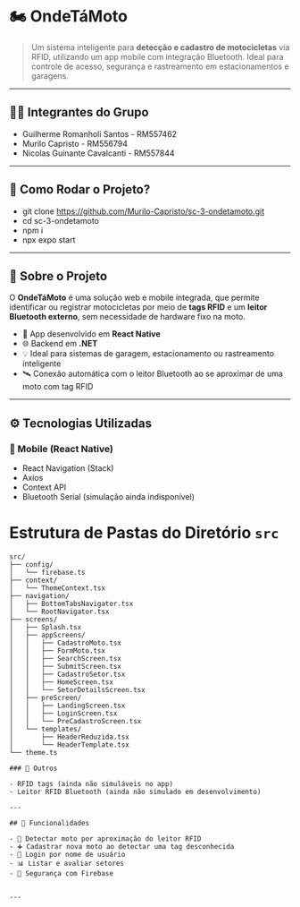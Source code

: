 # 🏍️ OndeTáMoto

> Um sistema inteligente para **detecção e cadastro de motocicletas** via RFID, utilizando um app mobile com integração Bluetooth. Ideal para controle de acesso, segurança e rastreamento em estacionamentos e garagens.

---

## 🧑‍💻 Integrantes do Grupo

- Guilherme Romanholi Santos - RM557462
- Murilo Capristo - RM556794
- Nicolas Guinante Cavalcanti - RM557844

---

## 🚀 Como Rodar o Projeto?

- git clone https://github.com/Murilo-Capristo/sc-3-ondetamoto.git
- cd sc-3-ondetamoto
- npm i
- npx expo start

---

## 📱 Sobre o Projeto

O **OndeTáMoto** é uma solução web e mobile integrada, que permite identificar ou registrar motocicletas por meio de **tags RFID** e um **leitor Bluetooth externo**, sem necessidade de hardware fixo na moto.

- 📲 App desenvolvido em **React Native**
- 🌐 Backend em **.NET**
- 💡 Ideal para sistemas de garagem, estacionamento ou rastreamento inteligente
- 🛰️ Conexão automática com o leitor Bluetooth ao se aproximar de uma moto com tag RFID

---

## ⚙️ Tecnologias Utilizadas

### 🔹 Mobile (React Native)

- React Navigation (Stack)
- Axios
- Context API
- Bluetooth Serial (simulação ainda indisponível)

# Estrutura de Pastas do Diretório `src`

```plaintext
src/
├── config/
│   └── firebase.ts
├── context/
│   └── ThemeContext.tsx
├── navigation/
│   ├── BottomTabsNavigator.tsx
│   └── RootNavigator.tsx
├── screens/
│   ├── Splash.tsx
│   ├── appScreens/
│   │   ├── CadastroMoto.tsx
│   │   ├── FormMoto.tsx
│   │   ├── SearchScreen.tsx
│   │   ├── SubmitScreen.tsx
│   │   ├── CadastroSetor.tsx
│   │   ├── HomeScreen.tsx
│   │   └── SetorDetailsScreen.tsx
│   ├── preScreen/
│   │   ├── LandingScreen.tsx
│   │   ├── LoginScreen.tsx
│   │   └── PreCadastroScreen.tsx
│   └── templates/
│       ├── HeaderReduzida.tsx
│       └── HeaderTemplate.tsx
└── theme.ts

### 🔹 Outros

- RFID tags (ainda não simuláveis no app)
- Leitor RFID Bluetooth (ainda não simulado em desenvolvimento)

---

## 🧩 Funcionalidades

- 📍 Detectar moto por aproximação do leitor RFID
- ➕ Cadastrar nova moto ao detectar uma tag desconhecida
- 👤 Login por nome de usuário
- 📊 Listar e avaliar setores
- 🔐 Segurança com Firebase


---
